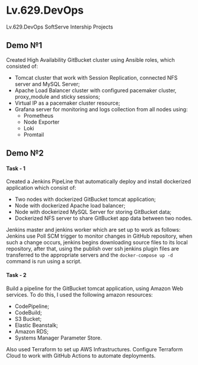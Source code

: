 # Lv.629.DevOps
Lv.629.DevOps SoftServe Intership Projects

## Demo №1
Created High Availability GitBucket cluster using Ansible roles, which consisted of:
- Tomcat cluster that work with Session Replication, connected  NFS server and MySQL Server;
- Apache Load Balancer cluster with configured pacemaker cluster, proxy_module and sticky sessions;
- Virtual IP as a pacemaker cluster resource;
- Grafana server for monitoring and logs collection from all nodes using:
    - Prometheus
    - Node Exporter
    - Loki
    - Promtail

## Demo №2
#### Task - 1
Created a Jenkins PipeLine that automatically deploy and install dockerized application which consist of:
- Two nodes with dockerized GitBucket  tomcat application;
- Node with dockerized Apache load balancer;
- Node with dockerized MySQL Server for storing GitBucket data;
- Dockerized NFS server to share GitBucket app data between two nodes.

Jenkins master and jenkins worker which are set up to work as follows:
Jenkins use Poll SCM trigger to monitor changes in GitHub repository, when such a change occurs, jenkins begins downloading source files to its local repository, after that, using the publish over ssh jenkins plugin files are transferred to the appropriate servers and the `docker-compose up -d` command is run using a script.



#### Task - 2
Build a pipeline for the GitBucket tomcat application, using Amazon Web services. 
To do this, I used the following amazon resources: 
- CodePipeline;
- CodeBuild;
- S3 Bucket;
- Elastic Beanstalk;
- Amazon RDS;
- Systems Manager Parameter Store.

Also used Terraform to set up AWS Infrastructures.
Configure Terraform Cloud to work with 
GitHub Actions to automate deployments.
